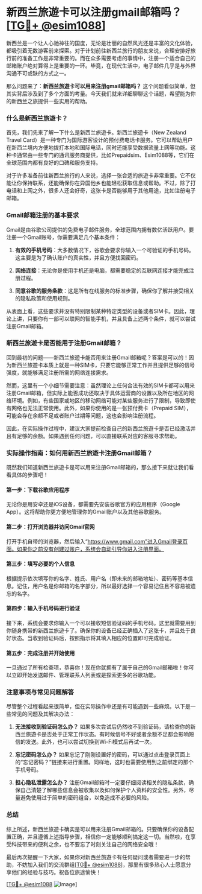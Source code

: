 # 新西兰旅遊卡可以注册gmail邮箱吗？[[TG💪+ @esim1088](https://t.me/s/esim1088)]

新西兰是一个让人心驰神往的国度，无论是壮丽的自然风光还是丰富的文化体验，都吸引着无数游客前来探索。对于计划前往新西兰旅行的朋友来说，合理安排好旅行前的准备工作是非常重要的。而在众多需要考虑的事情中，注册一个适合自己的邮箱账户绝对算得上是重要的一环。毕竟，在现代生活中，电子邮件几乎是与外界沟通不可或缺的方式之一。

那么问题来了：**新西兰旅遊卡可以用来注册gmail邮箱吗？** 这个问题看似简单，但其实背后涉及到了多个方面的考量。今天我们就来详细聊聊这个话题，希望能为你的新西兰之旅提供一些实用的帮助。

### 什么是新西兰旅遊卡？

首先，我们先来了解一下什么是新西兰旅遊卡。新西兰旅遊卡（New Zealand Travel Card）是一种专门为国际游客设计的预付费电话卡服务。它可以帮助用户在新西兰境内方便地拨打本地和国际电话，同时还能享受数据流量上网等功能。这种卡通常由一些专门的通讯服务商提供，比如Prepaidsim、Esim1088等，它们在全球范围内都有良好的口碑和服务支持。

对于许多准备前往新西兰旅行的人来说，选择一张合适的旅遊卡非常重要。它不仅能让你保持联系，还能确保你在异国他乡也能轻松获取信息或帮助。不过，除了打电话和上网之外，很多人还会好奇，这张卡是否能够用于其他用途，比如注册电子邮箱。

### Gmail邮箱注册的基本要求

Gmail是由谷歌公司提供的免费电子邮件服务，全球范围内拥有数亿活跃用户。要注册一个Gmail账号，你需要满足几个基本条件：

1. **有效的手机号码**：大多数情况下，谷歌会要求你输入一个可验证的手机号码。这主要是为了确认账户的真实性，并且方便找回密码。
   
2. **网络连接**：无论你是使用手机还是电脑，都需要稳定的互联网连接才能完成注册过程。

3. **同意谷歌的服务条款**：这是所有在线服务的标准步骤，确保你了解并接受相关的隐私政策和使用规则。

从表面上看，这些要求并没有特别限制某种特定类型的设备或者SIM卡。因此，理论上讲，只要你有一部可以联网的智能手机，并且具备上述两个条件，就可以尝试注册Gmail邮箱。

### 新西兰旅遊卡是否能用于注册Gmail邮箱？

回到最初的问题——新西兰旅遊卡能否用来注册Gmail邮箱呢？答案是可以的！因为新西兰旅遊卡本质上就是一种SIM卡，只要它能够正常工作并且提供足够的信号强度，就能够满足注册所需的网络连接需求。

然而，这里有一个小细节需要注意：虽然理论上任何合法有效的SIM卡都可以用来注册Gmail邮箱，但实际上能否成功还取决于具体运营商的设置以及所在地区的网络环境。例如，有些国家或地区的移动网络可能对某些服务进行了限制，导致即使有网络也无法正常使用。此外，如果你使用的是一张预付费卡（Prepaid SIM），可能会存在余额不足或者账户过期等问题，这也会影响注册流程。

因此，在实际操作过程中，建议大家提前检查自己的新西兰旅遊卡是否已经激活并且有足够的余额。如果遇到任何问题，可以直接联系对应的客服寻求帮助。

### 实际操作指南：如何用新西兰旅遊卡注册Gmail邮箱？

既然我们知道新西兰旅遊卡是可以用来注册Gmail邮箱的，那么接下来就让我们看看具体的步骤吧！

#### 第一步：下载谷歌应用程序
无论你是用安卓还是iOS设备，都需要先安装谷歌官方的应用程序（Google App）。这将帮助你更方便地管理你的Gmail账户以及其他谷歌服务。

#### 第二步：打开浏览器并访问Gmail官网
打开手机自带的浏览器，然后输入“https://www.gmail.com”进入Gmail登录页面。如果你之前没有创建过账户，系统会自动引导你进入注册界面。

#### 第三步：填写必要的个人信息
根据提示依次填写你的名字、姓氏、用户名（即未来的邮箱地址）、密码等基本信息。记住，用户名是你邮箱的名字部分，所以最好选择一个容易记住且不容易被遗忘的名字。

#### 第四步：输入手机号码进行验证
接下来，系统会要求你输入一个可以接收短信验证码的手机号码。这里就需要用到你随身携带的新西兰旅遊卡了。确保你的设备已经正确插入了这张卡，并且处于良好状态。当收到验证码后，按照指示将其填入相应的位置即可完成验证。

#### 第五步：完成注册并开始使用
一旦通过了所有检查项，恭喜你！现在你就拥有了属于自己的Gmail邮箱啦！你可以立即开始发送邮件、管理联系人列表或是探索更多的谷歌功能。

### 注意事项与常见问题解答

尽管整个过程看起来很简单，但在实际操作中还是有可能遇到一些麻烦。以下是一些常见的问题及其解决办法：

1. **无法接收到验证码怎么办？**
   如果多次尝试后仍然收不到验证码，请检查你的新西兰旅遊卡是否处于正常工作状态。有时候信号不好或者余额不足都会影响短信的发送。此外，也可以尝试切换到Wi-Fi模式后再试一次。

2. **忘记密码怎么办？**
   如果忘记了刚刚设置好的密码，可以通过点击登录页面上的“忘记密码？”链接来进行重置。同样地，这时也需要使用到之前绑定的那个手机号码。

3. **担心隐私泄露怎么办？**
   注册Gmail邮箱时一定要仔细阅读相关的隐私条款，确保自己清楚了解哪些信息会被收集以及如何保护个人资料的安全性。另外，尽量避免使用过于简单的密码组合，以免造成不必要的风险。

### 总结

综上所述，新西兰旅遊卡确实是可以用来注册Gmail邮箱的。只要确保你的设备配置正确，并且遵循上述指导步骤，相信你一定能够顺利搞定这一切。当然啦，在享受科技带来的便利之余，也不要忘了时刻关注自己的网络安全哦！

最后再次提醒一下大家，如果你对新西兰旅遊卡有任何疑问或者需要进一步的帮助，不妨加入我们的交流群组[[TG💪+ @esim1088](https://t.me/s/esim1088)]，那里有很多热心人士愿意分享他们的经验与技巧。祝各位旅途愉快！

[[TG💪+ @esim1088](https://t.me/s/esim1088) ![Image](https://i.postimg.cc/4NQfJmqS/Snipaste-2025-05-13-00-14-12.png)]